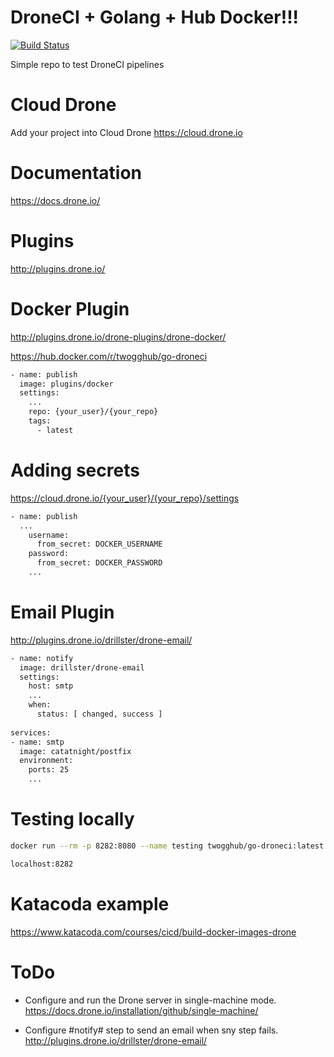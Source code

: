 # DroneCI + Golang + Hub Docker!!!
[![Build Status](https://cloud.drone.io/api/badges/twogg-git/go-droneci/status.svg?ref=refs/heads/dev-101)](https://cloud.drone.io/twogg-git/go-droneci)

Simple repo to test DroneCI pipelines 

# Cloud Drone 
Add your project into Cloud Drone
https://cloud.drone.io

# Documentation
https://docs.drone.io/

# Plugins
http://plugins.drone.io/    

# Docker Plugin
http://plugins.drone.io/drone-plugins/drone-docker/

https://hub.docker.com/r/twogghub/go-droneci

```sh
- name: publish
  image: plugins/docker
  settings:
    ...
    repo: {your_user}/{your_repo}
    tags:
      - latest
```

# Adding secrets
https://cloud.drone.io/{your_user}/{your_repo}/settings

```sh
- name: publish
  ...
    username:
      from_secret: DOCKER_USERNAME
    password:
      from_secret: DOCKER_PASSWORD
    ...
```

# Email Plugin
http://plugins.drone.io/drillster/drone-email/

```sh 
- name: notify
  image: drillster/drone-email
  settings: 
    host: smtp
    ...
    when:
      status: [ changed, success ]
      
services:
- name: smtp
  image: catatnight/postfix
  environment:
    ports: 25
    ...
```


# Testing locally
``` sh
docker run --rm -p 8282:8080 --name testing twogghub/go-droneci:latest
```
```sh
localhost:8282
```

# Katacoda example
https://www.katacoda.com/courses/cicd/build-docker-images-drone
  
# ToDo

- Configure and run the Drone server in single-machine mode.   
https://docs.drone.io/installation/github/single-machine/

- Configure #notify# step to send an email when sny step fails.   
http://plugins.drone.io/drillster/drone-email/
